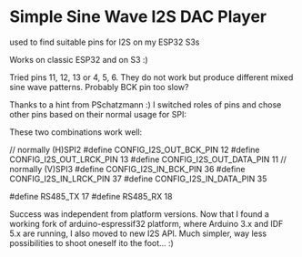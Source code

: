 # Simple Sine Wave I2S DAC Player

used to find suitable pins for I2S on my ESP32 S3s

Works on classic ESP32 and on S3 :)

Tried pins 11, 12, 13 or 4, 5, 6. They do not work but produce different mixed sine wave patterns. Probably BCK pin too slow?

Thanks to a hint from PSchatzmann :) I switched roles of pins and chose other pins based on their normal usage for SPI:

These two combinations work well:

// normally (H)SPI2
#define CONFIG_I2S_OUT_BCK_PIN   12
#define CONFIG_I2S_OUT_LRCK_PIN  13
#define CONFIG_I2S_OUT_DATA_PIN  11
// normally (V)SPI3
#define CONFIG_I2S_IN_BCK_PIN   36
#define CONFIG_I2S_IN_LRCK_PIN  37
#define CONFIG_I2S_IN_DATA_PIN  35

#define RS485_TX  17
#define RS485_RX  18

Success was independent from platform versions. 
Now that I found a working fork of arduino-espressif32 platform,
where Arduino 3.x and IDF 5.x are running, I also moved to new I2S API.
Much simpler, way less possibilities to shoot oneself ito the foot... :) 
 
